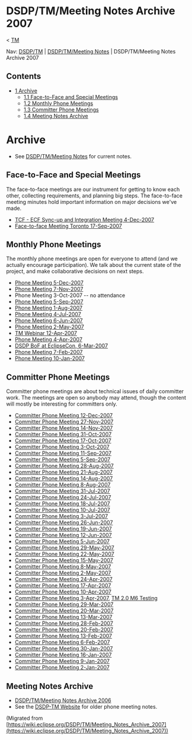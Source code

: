 

DSDP/TM/Meeting Notes Archive 2007
==================================

< [TM](./TM "DSDP/TM")

Nav: [DSDP/TM](./TM "DSDP/TM") | [DSDP/TM/Meeting Notes](./Meetings "DSDP/TM/Meeting Notes") | DSDP/TM/Meeting Notes Archive 2007

Contents
--------

*   [1 Archive](#Archive)
    *   [1.1 Face-to-Face and Special Meetings](#Face-to-Face-and-Special-Meetings)
    *   [1.2 Monthly Phone Meetings](#Monthly-Phone-Meetings)
    *   [1.3 Committer Phone Meetings](#Committer-Phone-Meetings)
    *   [1.4 Meeting Notes Archive](#Meeting-Notes-Archive)

Archive
=======

*   See [DSDP/TM/Meeting Notes](./Meetings "DSDP/TM/Meeting Notes") for current notes.

Face-to-Face and Special Meetings
---------------------------------

The face-to-face meetings are our instrument for getting to know each other, collecting requirements, and planning big steps. The face-to-face meeting minutes hold important information on major decisions we've made.

*   [TCF - ECF Sync-up and Integration Meeting 4-Dec-2007](./TCF_-_ECF_Sync-up_and_Integration_Meeting_4-Dec-2007 "DSDP/TM/TCF - ECF Sync-up and Integration Meeting 4-Dec-2007")
*   [Face-to-face Meeting Toronto 17-Sep-2007](./Face-to-face_Meeting_Toronto_17-Sep-2007 "DSDP/TM/Face-to-face Meeting Toronto 17-Sep-2007")

Monthly Phone Meetings
----------------------

The monthly phone meetings are open for everyone to attend (and we actually encourage participation). We talk about the current state of the project, and make collaborative decisions on next steps.

*   [Phone Meeting 5-Dec-2007](./Phone_Meeting_5-Dec-2007 "DSDP/TM/Phone Meeting 5-Dec-2007")
*   [Phone Meeting 7-Nov-2007](./Phone_Meeting_7-Nov-2007 "DSDP/TM/Phone Meeting 7-Nov-2007")
*   Phone Meeting 3-Oct-2007 -- no attendance
*   [Phone Meeting 5-Sep-2007](./Phone_Meeting_5-Sep-2007 "DSDP/TM/Phone Meeting 5-Sep-2007")
*   [Phone Meeting 1-Aug-2007](./Phone_Meeting_1-Aug-2007 "DSDP/TM/Phone Meeting 1-Aug-2007")
*   [Phone Meeting 4-Jul-2007](./Phone_Meeting_4-Jul-2007 "DSDP/TM/Phone Meeting 4-Jul-2007")
*   [Phone Meeting 6-Jun-2007](./Phone_Meeting_6-Jun-2007 "DSDP/TM/Phone Meeting 6-Jun-2007")
*   [Phone Meeting 2-May-2007](./Phone_Meeting_2-May-2007 "DSDP/TM/Phone Meeting 2-May-2007")
*   [TM Webinar 12-Apr-2007](https://www.eclipse.org/community/webinars.php#TM)
*   [Phone Meeting 4-Apr-2007](./Phone_Meeting_4-Apr-2007 "DSDP/TM/Phone Meeting 4-Apr-2007")
*   [DSDP BoF at EclipseCon, 6-Mar-2007](http://www.eclipsecon.org/2007/index.php?page=sub/&id=4201)
*   [Phone Meeting 7-Feb-2007](./Phone_Meeting_7-Feb-2007 "DSDP/TM/Phone Meeting 7-Feb-2007")
*   [Phone Meeting 10-Jan-2007](./Phone_Meeting_10-Jan-2007 "DSDP/TM/Phone Meeting 10-Jan-2007")

Committer Phone Meetings
------------------------

Committer phone meetings are about technical issues of daily committer work. The meetings are open so anybody may attend, though the content will mostly be interesting for committers only.

*   [Committer Phone Meeting 12-Dec-2007](./Committer_Phone_Meeting_12-Dec-2007 "DSDP/TM/Committer Phone Meeting 12-Dec-2007")
*   [Committer Phone Meeting 27-Nov-2007](./Committer_Phone_Meeting_27-Nov-2007 "DSDP/TM/Committer Phone Meeting 27-Nov-2007")
*   [Committer Phone Meeting 14-Nov-2007](./Committer_Phone_Meeting_14-Nov-2007 "DSDP/TM/Committer Phone Meeting 14-Nov-2007")
*   [Committer Phone Meeting 31-Oct-2007](./Committer_Phone_Meeting_31-Oct-2007 "DSDP/TM/Committer Phone Meeting 31-Oct-2007")
*   [Committer Phone Meeting 17-Oct-2007](./Committer_Phone_Meeting_17-Oct-2007 "DSDP/TM/Committer Phone Meeting 17-Oct-2007")
*   [Committer Phone Meeting 3-Oct-2007](./Committer_Phone_Meeting_3-Oct-2007 "DSDP/TM/Committer Phone Meeting 3-Oct-2007")
*   [Committer Phone Meeting 11-Sep-2007](./Committer_Phone_Meeting_11-Sep-2007 "DSDP/TM/Committer Phone Meeting 11-Sep-2007")
*   [Committer Phone Meeting 5-Sep-2007](./Committer_Phone_Meeting_5-Sep-2007 "DSDP/TM/Committer Phone Meeting 5-Sep-2007")
*   [Committer Phone Meeting 28-Aug-2007](./Committer_Phone_Meeting_28-Aug-2007 "DSDP/TM/Committer Phone Meeting 28-Aug-2007")
*   [Committer Phone Meeting 21-Aug-2007](./Committer_Phone_Meeting_21-Aug-2007 "DSDP/TM/Committer Phone Meeting 21-Aug-2007")
*   [Committer Phone Meeting 14-Aug-2007](./Committer_Phone_Meeting_14-Aug-2007 "DSDP/TM/Committer Phone Meeting 14-Aug-2007")
*   [Committer Phone Meeting 8-Aug-2007](./Committer_Phone_Meeting_8-Aug-2007 "DSDP/TM/Committer Phone Meeting 8-Aug-2007")
*   [Committer Phone Meeting 31-Jul-2007](./Committer_Phone_Meeting_31-Jul-2007 "DSDP/TM/Committer Phone Meeting 31-Jul-2007")
*   [Committer Phone Meeting 24-Jul-2007](./Committer_Phone_Meeting_24-Jul-2007 "DSDP/TM/Committer Phone Meeting 24-Jul-2007")
*   [Committer Phone Meeting 18-Jul-2007](./Committer_Phone_Meeting_18-Jul-2007 "DSDP/TM/Committer Phone Meeting 18-Jul-2007")
*   [Committer Phone Meeting 10-Jul-2007](./Committer_Phone_Meeting_10-Jul-2007 "DSDP/TM/Committer Phone Meeting 10-Jul-2007")
*   [Committer Phone Meeting 3-Jul-2007](./Committer_Phone_Meeting_3-Jul-2007 "DSDP/TM/Committer Phone Meeting 3-Jul-2007")
*   [Committer Phone Meeting 26-Jun-2007](./Committer_Phone_Meeting_26-Jun-2007 "DSDP/TM/Committer Phone Meeting 26-Jun-2007")
*   [Committer Phone Meeting 19-Jun-2007](./Committer_Phone_Meeting_19-Jun-2007 "DSDP/TM/Committer Phone Meeting 19-Jun-2007")
*   [Committer Phone Meeting 12-Jun-2007](./Committer_Phone_Meeting_12-Jun-2007 "DSDP/TM/Committer Phone Meeting 12-Jun-2007")
*   [Committer Phone Meeting 5-Jun-2007](./Committer_Phone_Meeting_5-Jun-2007 "DSDP/TM/Committer Phone Meeting 5-Jun-2007")
*   [Committer Phone Meeting 29-May-2007](./Committer_Phone_Meeting_29-May-2007 "DSDP/TM/Committer Phone Meeting 29-May-2007")
*   [Committer Phone Meeting 22-May-2007](./Committer_Phone_Meeting_22-May-2007 "DSDP/TM/Committer Phone Meeting 22-May-2007")
*   [Committer Phone Meeting 15-May-2007](./Committer_Phone_Meeting_15-May-2007 "DSDP/TM/Committer Phone Meeting 15-May-2007")
*   [Committer Phone Meeting 8-May-2007](./Committer_Phone_Meeting_8-May-2007 "DSDP/TM/Committer Phone Meeting 8-May-2007")
*   [Committer Phone Meeting 2-May-2007](./Committer_Phone_Meeting_2-May-2007 "DSDP/TM/Committer Phone Meeting 2-May-2007")
*   [Committer Phone Meeting 24-Apr-2007](./Committer_Phone_Meeting_24-Apr-2007 "DSDP/TM/Committer Phone Meeting 24-Apr-2007")
*   [Committer Phone Meeting 17-Apr-2007](./Committer_Phone_Meeting_17-Apr-2007 "DSDP/TM/Committer Phone Meeting 17-Apr-2007")
*   [Committer Phone Meeting 10-Apr-2007](./Committer_Phone_Meeting_10-Apr-2007 "DSDP/TM/Committer Phone Meeting 10-Apr-2007")
*   [Committer Phone Meeting 3-Apr-2007](./Committer_Phone_Meeting_3-Apr-2007 "DSDP/TM/Committer Phone Meeting 3-Apr-2007"), [TM 2.0 M6 Testing](./TM_2.0_M6_Testing "TM 2.0 M6 Testing")
*   [Committer Phone Meeting 29-Mar-2007](./Committer_Phone_Meeting_29-Mar-2007 "DSDP/TM/Committer Phone Meeting 29-Mar-2007")
*   [Committer Phone Meeting 20-Mar-2007](./Committer_Phone_Meeting_20-Mar-2007 "DSDP/TM/Committer Phone Meeting 20-Mar-2007")
*   [Committer Phone Meeting 13-Mar-2007](./Committer_Phone_Meeting_13-Mar-2007 "DSDP/TM/Committer Phone Meeting 13-Mar-2007")
*   [Committer Phone Meeting 28-Feb-2007](./Committer_Phone_Meeting_28-Feb-2007 "DSDP/TM/Committer Phone Meeting 28-Feb-2007")
*   [Committer Phone Meeting 20-Feb-2007](./Committer_Phone_Meeting_20-Feb-2007 "DSDP/TM/Committer Phone Meeting 20-Feb-2007")
*   [Committer Phone Meeting 13-Feb-2007](./Committer_Phone_Meeting_13-Feb-2007 "DSDP/TM/Committer Phone Meeting 13-Feb-2007")
*   [Committer Phone Meeting 6-Feb-2007](./Committer_Phone_Meeting_6-Feb-2007 "DSDP/TM/Committer Phone Meeting 6-Feb-2007")
*   [Committer Phone Meeting 30-Jan-2007](./Committer_Phone_Meeting_30-Jan-2007 "DSDP/TM/Committer Phone Meeting 30-Jan-2007")
*   [Committer Phone Meeting 16-Jan-2007](./Committer_Phone_Meeting_16-Jan-2007 "DSDP/TM/Committer Phone Meeting 16-Jan-2007")
*   [Committer Phone Meeting 9-Jan-2007](./Committer_Phone_Meeting_9-Jan-2007 "DSDP/TM/Committer Phone Meeting 9-Jan-2007")
*   [Committer Phone Meeting 2-Jan-2007](./Committer_Phone_Meeting_2-Jan-2007 "DSDP/TM/Committer Phone Meeting 2-Jan-2007")

Meeting Notes Archive
---------------------

*   [DSDP/TM/Meeting Notes Archive 2006](./Meeting_Notes_Archive_2006 "DSDP/TM/Meeting Notes Archive 2006")
*   See the [DSDP-TM Website](https://www.eclipse.org/dsdp/tm/doc/) for older phone meeting notes.


(Migrated from [https://wiki.eclipse.org/DSDP/TM/Meeting_Notes_Archive_2007](https://wiki.eclipse.org/DSDP/TM/Meeting_Notes_Archive_2007))